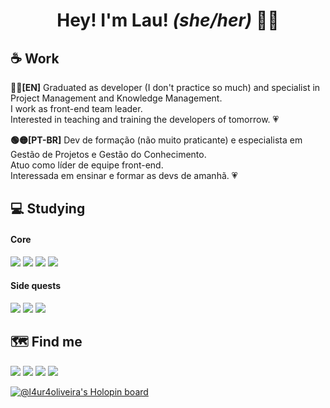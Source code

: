 <h1 align="center">Hey! I'm Lau! <i>(she/her)</i> 🏳️‍🌈</h1>

## :coffee: Work

**🔵🔴[EN]** Graduated as developer (I don't practice so much) and specialist in Project Management and Knowledge Management.
<br>I work as front-end team leader.
<br>Interested in teaching and training the developers of tomorrow. :heartpulse:

**🟢🟡[PT-BR]** Dev de formação (não muito praticante) e especialista em Gestão de Projetos e Gestão do Conhecimento.
<br>Atuo como líder de equipe front-end.
<br>Interessada em ensinar e formar as devs de amanhã. :heartpulse:

## :computer: Studying

#### Core
<img src="https://img.shields.io/badge/HTML5-white?style=for-the-badge&logo=html5"> <img src="https://img.shields.io/badge/CSS3-white?style=for-the-badge&logo=css3&logoColor=blue"> <img src="https://img.shields.io/badge/Javascript-white?style=for-the-badge&logo=javascript"> <img src="https://img.shields.io/badge/Node.JS-white?style=for-the-badge&logo=node.js">

#### Side quests
<img src="https://img.shields.io/badge/Robot Framework-white?style=for-the-badge&logo=robot-framework&logoColor=black"> <img src="https://img.shields.io/badge/Cypress-white?style=for-the-badge&logo=cypress&logoColor=gray"> <img src="https://img.shields.io/badge/Vue.JS-white?style=for-the-badge&logo=vue.js">

## :world_map: Find me

[<img src="https://img.shields.io/badge/LinkedIn-blue?style=for-the-badge&logo=linkedin">](https://www.linkedin.com/in/l4ur4oliveira/)
[<img src="https://img.shields.io/badge/Gmail-red?style=for-the-badge&logo=Gmail&logoColor=white">](mailto:l4ur4.88@gmail.com)
[<img src="https://img.shields.io/badge/Dev.to-black?style=for-the-badge&logo=dev.to">](https://dev.to/l4ur4oliveira)
<img src="https://img.shields.io/badge/Discord-l4ur4oliveira%230939-6f85d2?style=for-the-badge&logo=discord&logoColor=white">

[![@l4ur4oliveira's Holopin board](https://holopin.io/api/user/board?user=l4ur4oliveira)](https://holopin.io/@l4ur4oliveira)
